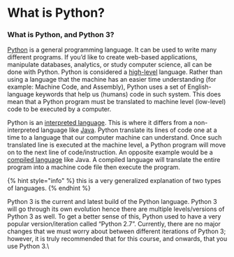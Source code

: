 # What is Python?

### What is Python, and Python 3?

[Python](https://www.python.org/) is a general programming language. It can be used to write many different programs. If you’d like to create web-based applications, manipulate databases, analytics, or study computer science, all can be done with Python. Python is considered a [high-level](https://en.wikipedia.org/wiki/High-level\_programming\_language) language. Rather than using a language that the machine has an easier time understanding (for example: Machine Code, and Assembly), Python uses a set of English-language keywords that help us (humans) code in such system. This does mean that a Python program must be translated to machine level (low-level) code to be executed by a computer.

Python is an [interpreted language](https://en.wikipedia.org/wiki/Interpreted\_language). This is where it differs from a non-interpreted language like [Java](https://www.java.com/). Python translate its lines of code one at a time to a language that our computer machine can understand. Once such translated line is executed at the machine level, a Python program will move on to the next line of code/instruction. An opposite example would be a [compiled language](https://en.wikipedia.org/wiki/Compiled\_language) like Java. A compiled language will translate the entire program into a machine code file then execute the program.&#x20;

{% hint style="info" %}
this is a very generalized explanation of two types of languages.
{% endhint %}

Python 3 is the current and latest build of the Python language. Python 3 will go through its own evolution hence there are multiple levels/versions of Python 3 as well. To get a better sense of this, Python used to have a very popular version/iteration called “Python 2.7”. Currently, there are no major changes that we must worry about between different iterations of Python 3; however, it is truly recommended that for this course, and onwards, that you use Python 3.\
